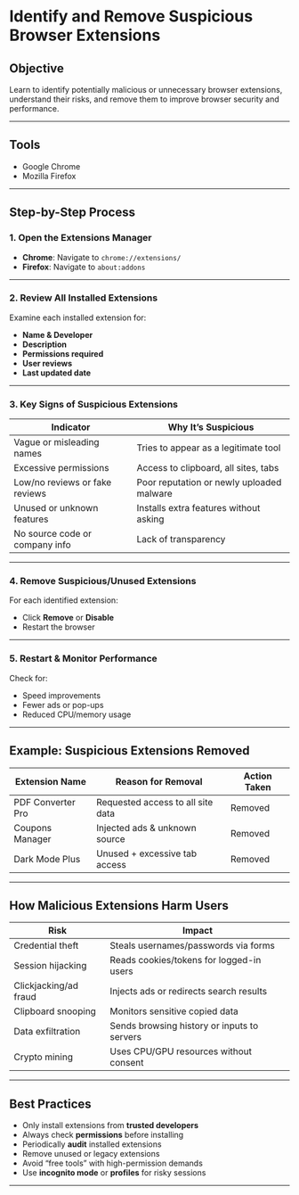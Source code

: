 #  Identify and Remove Suspicious Browser Extensions

##  Objective
Learn to identify potentially malicious or unnecessary browser extensions, understand their risks, and remove them to improve browser security and performance.

---

##  Tools
- Google Chrome
- Mozilla Firefox

---

##  Step-by-Step Process

### 1. Open the Extensions Manager
- **Chrome**: Navigate to `chrome://extensions/`
- **Firefox**: Navigate to `about:addons`

---

### 2. Review All Installed Extensions

Examine each installed extension for:
- **Name & Developer**
- **Description**
- **Permissions required**
- **User reviews**
- **Last updated date**

---

### 3. Key Signs of Suspicious Extensions

| Indicator                  | Why It’s Suspicious                              |
|---------------------------|--------------------------------------------------|
| Vague or misleading names | Tries to appear as a legitimate tool             |
| Excessive permissions     | Access to clipboard, all sites, tabs             |
| Low/no reviews or fake reviews | Poor reputation or newly uploaded malware   |
| Unused or unknown features| Installs extra features without asking           |
| No source code or company info | Lack of transparency                        |

---

### 4. Remove Suspicious/Unused Extensions
For each identified extension:
- Click **Remove** or **Disable**
- Restart the browser

---

### 5. Restart & Monitor Performance
Check for:
- Speed improvements
- Fewer ads or pop-ups
- Reduced CPU/memory usage

---

##  Example: Suspicious Extensions Removed

| Extension Name        | Reason for Removal                      | Action Taken |
|-----------------------|------------------------------------------|--------------|
| PDF Converter Pro     | Requested access to all site data       | Removed      |
| Coupons Manager       | Injected ads & unknown source           | Removed      |
| Dark Mode Plus        | Unused + excessive tab access           | Removed      |

---

##  How Malicious Extensions Harm Users

| Risk                   | Impact                                     |
|------------------------|--------------------------------------------|
| Credential theft       | Steals usernames/passwords via forms       |
| Session hijacking      | Reads cookies/tokens for logged-in users   |
| Clickjacking/ad fraud  | Injects ads or redirects search results    |
| Clipboard snooping     | Monitors sensitive copied data             |
| Data exfiltration      | Sends browsing history or inputs to servers|
| Crypto mining          | Uses CPU/GPU resources without consent     |

---

##  Best Practices

- Only install extensions from **trusted developers**
- Always check **permissions** before installing
- Periodically **audit** installed extensions
- Remove unused or legacy extensions
- Avoid “free tools” with high-permission demands
- Use **incognito mode** or **profiles** for risky sessions

---



